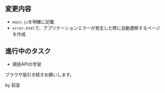 ## 変更内容
- `main.js`を明確に記載
- `error.html`で、アプリケーションエラーが発生した際に自動遷移するページを作成

## 進行中のタスク
  - 競技APIの学習

ブラウザ版引き続きお願いします。

by 莉音